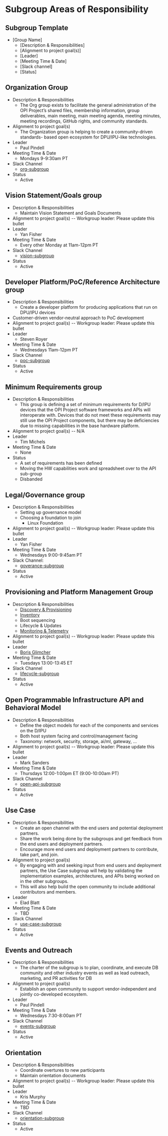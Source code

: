 ﻿# Subgroup Areas of Responsibility

## Subgroup Template

* [Group Name]
  * [Description & Responsibilities]
  * [Alignment to project goal(s)]
  * [Leader]
  * [Meeting Time & Date]
  * [Slack channel]
  * [Status]

## Organization Group

* Description & Responsibilities
  * The Org group exists to facilitate the general administration of the
    OPI Project’s shared files, membership information, group deliverables,
    main meeting, main meeting agenda, meeting minutes, meeting recordings,
    GitHub rights, and community standards.
* Alignment to project goal(s)
  * The Organization group is helping to create a community-driven standards-
    based open ecosystem for DPU/IPU-like technologies.
* Leader
  * Paul Pindell
* Meeting Time & Date
  * Mondays 9-9:30am PT
* Slack Channel
  * [org-subgroup](https://opi-project.slack.com/archives/C032L8R9Y2F)
* Status
  * Active

## Vision Statement/Goals group

* Description & Responsibilities
  * Maintain Vision Statement and Goals Documents
* Alignment to project goal(s) -- Workgroup leader: Please update this bullet
* Leader
  * Yan Fisher
* Meeting Time & Date
  * Every other Monday at 11am-12pm PT
* Slack Channel
  * [vision-subgroup](https://opi-project.slack.com/archives/C0344U70R8W)
* Status
  * Active

## Developer Platform/PoC/Reference Architecture group

* Description & Responsibilities
  * Create a developer platform for producing applications that run on
    DPU/IPU devices
* Customer-driven vendor-neutral approach to PoC development
* Alignment to project goal(s) -- Workgroup leader: Please update this bullet
* Leader
  * Steven Royer
* Meeting Time & Date
  * Wednesdays 11am-12pm PT
* Slack Channel
  * [poc-subgroup](https://opi-project.slack.com/archives/C033E418VCK)
* Status
  * Active

## Minimum Requirements group

* Description & Responsibilities
  * This group is defining a set of minimum requirements for D/IPU devices
    that the OPI Project software frameworks and APIs will interoperate
    with.  Devices that do not meet these requirements may still use the
    OPI Project components, but there may be deficiencies due to missing
    capabilities in the base hardware platform.
* Alignment to project goal(s) -- N/A
* Leader
  * Tim Michels
* Meeting Time & Date
  * None
* Status
  * A set of requirements has been defined
  * Moving the HW capabilities work and spreadsheet over to the API
    sub-group
  * Disbanded

## Legal/Governance group

* Description & Responsibilities
  * Setting up governance model
  * Choosing a foundation to join
    * Linux Foundation
* Alignment to project goal(s) -- Workgroup leader: Please update this bullet
* Leader
  * Yan Fisher
* Meeting Time & Date
  * Wednesdays 9:00-9:45am PT
* Slack Channel:
  * [goverance-subgroup](https://opi-project.slack.com/archives/C03390HJL8Y)
* Status
  * Active

## Provisioning and Platform Management Group

* Description & Responsibilities
  * [Discovery & Provisioning](https://github.com/opiproject/opi-prov-life/blob/main/PROVISIONING.md)
  * [Inventory](https://github.com/opiproject/opi-prov-life/blob/main/INVENTORY.md)
  * Boot sequencing
  * Lifecycle & Updates
  * [Monitoring & Telemetry](https://github.com/opiproject/opi-prov-life/blob/main/MONITORING.md)
* Alignment to project goal(s) -- Workgroup leader: Please update this bullet
* Leader
  * [Boris Glimcher](https://github.com/glimchb)
* Meeting Time & Date
  * Tuesdays 13:00-13:45 ET
* Slack Channel
  * [lifecycle-subgroup](https://opi-project.slack.com/archives/C0342L6T7EC)
* Status
  * Active

## Open Programmable Infrastructure API and Behavioral Model

* Description & Responsibilities
  * Define the object models for each of the components and services on the
    D/IPU
  * Both host system facing and control/management facing
  * Taxonomy: network, security, storage, ai/ml, gateway, …
* Alignment to project goal(s) -- Workgroup leader: Please update this bullet
* Leader
  * Mark Sanders
* Meeting Time & Date
  * Thursdays 12:00-1:00pm ET (9:00-10:00am PT)
* Slack Channel
  * [open-api-subgroup](https://opi-project.slack.com/archives/C0344KMEAKB)
* Status
  * Active

## Use Case

* Description & Responsibilities
  * Create an open channel with the end users and potential deployment partners.
  * Share the work being done by the subgroups and get feedback from the end users
      and deployment partners.
  * Encourage more end users and deployment partners to contribute, take part, and join.
* Alignment to project goal(s) 
  * By engaging with and seeking input from end users and deployment partners,
      the Use Case subgroup will help by validating the implementation examples,
      architectures, and APIs being worked on in the other subgroups.
  * This will also help build the open community to include additional 
    contributors and members.
* Leader
  * Elad Blatt
* Meeting Time & Date
  * TBD
* Slack Channel
  * [use-case-subgroup](https://opi-project.slack.com/archives/C038BL2KFFU)
* Status
  * Active

## Events and Outreach

* Description & Responsibilities
  * The charter of the subgroup is to plan, coordinate, and execute DB
    community and other industry events as well as lead outreach, marketing,
    and PR activities for DB
* Alignment to project goal(s)
  * Establish an open community to support vendor-independent and jointly
    co-developed ecosystem.
* Leader
  * Paul Pindell
* Meeting Time & Date
  * Wednesdays 7:30-8:00am PT
* Slack Channel
  * [events-subgroup](https://opi-project.slack.com/archives/C03462BB1PC)
* Status
  * Active

## Orientation

* Description & Responsibilities
  * Coordinate overtures to new participants
  * Maintain orientation documents
* Alignment to project goal(s) -- Workgroup leader: Please update this bullet
* Leader
  * Kris Murphy
* Meeting Time & Date
  * TBD
* Slack Channel
  * [orientation-subgroup](https://opi-project.slack.com/archives/C03366FT5GW)
* Status
  * Active
